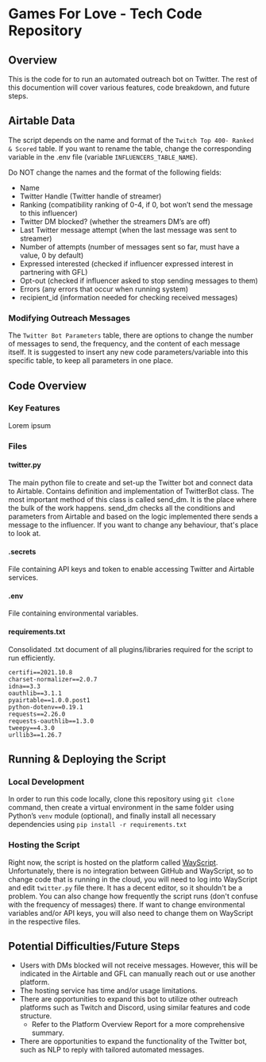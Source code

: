 # Games For Love - Tech Code Repository

## Overview
This is the code for to run an automated outreach bot on Twitter. The rest of this documention will cover various features, code breakdown, and future steps.

## Airtable Data

The script depends on the name and format of the ```Twitch Top 400- Ranked & Scored``` table. If you want to rename the table, change the corresponding variable in the .env file (variable ```INFLUENCERS_TABLE_NAME```).

Do NOT change the names and the format of the following fields:
- Name
- Twitter Handle (Twitter handle of streamer)
- Ranking (compatibility ranking of 0-4, if 0, bot won’t send the message to this influencer) 
- Twitter DM blocked? (whether the streamers DM’s are off)
- Last Twitter message attempt (when the last message was sent to streamer)
- Number of attempts (number of messages sent so far, must have a value, 0 by default)
- Expressed interested (checked if influencer expressed interest in partnering with GFL)
- Opt-out (checked if influencer asked to stop sending messages to them)
- Errors (any errors that occur when running system)
- recipient_id (information needed for checking received messages)


### Modifying Outreach Messages
The ```Twitter Bot Parameters``` table, there are options to change the number of messages to send, the frequency, and the content of each message itself. It is suggested to insert any new code parameters/variable into this specific table, to keep all parameters in one place.

## Code Overview

### Key Features
Lorem ipsum

### Files
#### twitter.py
The main python file to create and set-up the Twitter bot and connect data to Airtable. Contains definition and implementation of TwitterBot class. The most important method of this class is called send_dm. It is the place where the bulk of the work happens. send_dm checks all the conditions and parameters from Airtable and based on the logic implemented there sends a message to the influencer. If you want to change any behaviour, that's place to look at.

#### .secrets
File containing API keys and token to enable accessing Twitter and Airtable services.

#### .env
File containing environmental variables.

#### requirements.txt
Consolidated .txt document of all plugins/libraries required for the script to run efficiently.
```
certifi==2021.10.8
charset-normalizer==2.0.7
idna==3.3
oauthlib==3.1.1
pyairtable==1.0.0.post1
python-dotenv==0.19.1
requests==2.26.0
requests-oauthlib==1.3.0
tweepy==4.3.0
urllib3==1.26.7
```

## Running & Deploying the Script

### Local Development
In order to run this code locally, clone this repository using ```git clone``` command, then create a virtual environment in the same folder using Python’s ```venv``` module (optional), and finally install all necessary dependencies using ```pip install -r requirements.txt```

### Hosting the Script
Right now, the script is hosted on the platform called [WayScript](https://wayscript.com). Unfortunately, there is no integration between GitHub and WayScript, so to change code that is running in the cloud, you will need to log into WayScript and edit ```twitter.py``` file there. It has a decent editor, so it shouldn't be a problem. You can also change how frequently the script runs (don't confuse with the frequency of messages) there. If want to change environmental variables and/or API keys, you will also need to change them on WayScript in the respective files.


## Potential Difficulties/Future Steps
 - Users with DMs blocked will not receive messages. However, this will be indicated in the Airtable and GFL can manually reach out or use another platform.
 - The hosting service has time and/or usage limitations.
 - There are opportunities to expand this bot to utilize other outreach platforms such as Twitch and Discord, using similar features and code structure.
    - Refer to the Platform Overview Report for a more comprehensive summary.
 - There are opportunities to expand the functionality of the Twitter bot, such as NLP to reply with tailored automated messages.
